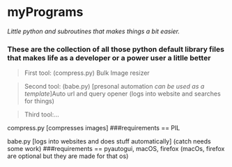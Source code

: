 # myPrograms
*Little python and subroutines that makes things a bit easier.*

### These are the collection of all those python default library files that makes life as a developer or a power user a litlle better


> First tool: (compress.py) Bulk Image resizer 

> Second tool: (babe.py) [presonal automation *can be used as a template*]Auto url and query opener (logs into website and searches for things)

> Third tool:...




compress.py [compresses images] 
###requirements == PIL

babe.py [logs into websites and does stuff automatically] (catch needs some work)
###requirements == pyautogui, macOS, firefox (macOs, firefox are optional but they are made for that os)




